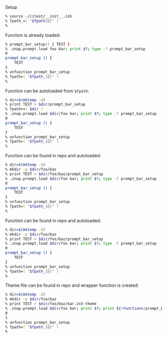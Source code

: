 Setup
```zsh
% source .clitest/__init__.zsh
% fpath_=( "$fpath[@]" )
%
```

Function is already loaded:
```zsh
% prompt_bar_setup() { TEST }
% .znap.prompt.load foo bar; print $?; type -f prompt_bar_setup
0
prompt_bar_setup () {
	TEST
}
% unfunction prompt_bar_setup
% fpath=( "$fpath_[@]" )
%
```

Function can be autoloaded from `$fpath`:
```zsh
% dir=$(mktemp -d)
% print TEST > $dir/prompt_bar_setup
% fpath+=( $dir )
% .znap.prompt.load $dir/foo bar; print $?; type -f prompt_bar_setup
0
prompt_bar_setup () {
	TEST
}
% unfunction prompt_bar_setup
% fpath=( "$fpath_[@]" )
%
```

Function can be found in repo and autoloaded:
```zsh
% dir=$(mktemp -d)
% mkdir -p $dir/foo/baz
% print TEST > $dir/foo/baz/prompt_bar_setup
% .znap.prompt.load $dir/foo bar; print $?; type -f prompt_bar_setup
0
prompt_bar_setup () {
	TEST
}
% unfunction prompt_bar_setup
% fpath=( "$fpath_[@]" )
%
```

Function can be found in repo and autoloaded:
```zsh
% dir=$(mktemp -d)
% mkdir -p $dir/foo/baz
% print TEST > $dir/foo/baz/prompt_bar_setup
% .znap.prompt.load $dir/foo bar; print $?; type -f prompt_bar_setup
0
prompt_bar_setup () {
	TEST
}
% unfunction prompt_bar_setup
% fpath=( "$fpath_[@]" )
%
```

Theme file can be found in repo and wrapper function is created:
```zsh
% dir=$(mktemp -d)
% mkdir -p $dir/foo/baz
% print TEST > $dir/foo/baz/bar.zsh-theme
% .znap.prompt.load $dir/foo bar; print $?; print ${+functions[prompt_bar_setup]}
0
1
% unfunction prompt_bar_setup
% fpath=( "$fpath_[@]" )
%
```
